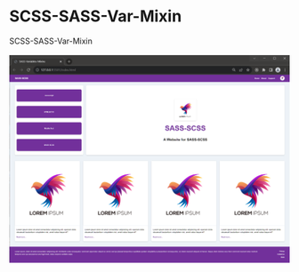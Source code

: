 # SCSS-SASS-Var-Mixin
SCSS-SASS-Var-Mixin
<br/><br/>
![SCSS-SASS-Var-Mixin](https://github.com/Mohsen-Ghandali/SCSS-SASS-Var-Mixin/blob/master/sass.png?raw=true)
